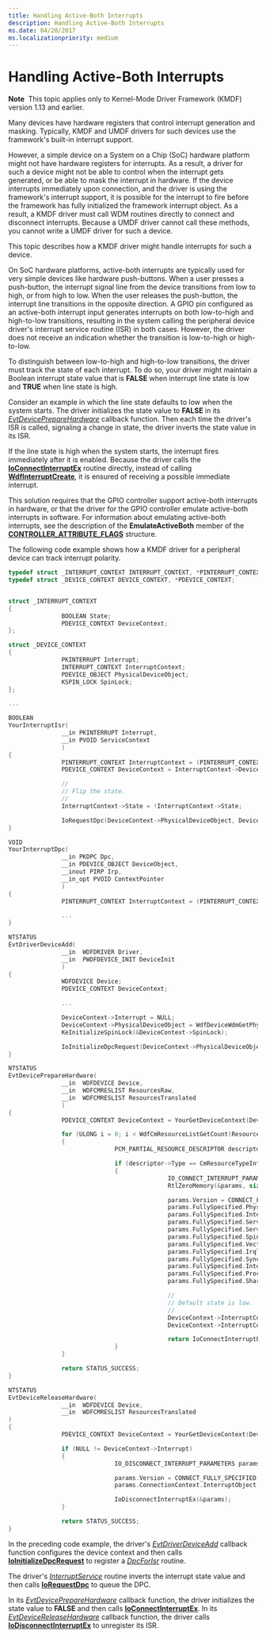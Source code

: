 ```yaml
---
title: Handling Active-Both Interrupts
description: Handling Active-Both Interrupts
ms.date: 04/20/2017
ms.localizationpriority: medium
---
```


# Handling Active-Both Interrupts


**Note**  This topic applies only to Kernel-Mode Driver Framework (KMDF) version 1.13 and earlier.

 

Many devices have hardware registers that control interrupt generation and masking. Typically, KMDF and UMDF drivers for such devices use the framework's built-in interrupt support.

However, a simple device on a System on a Chip (SoC) hardware platform might not have hardware registers for interrupts. As a result, a driver for such a device might not be able to control when the interrupt gets generated, or be able to mask the interrupt in hardware. If the device interrupts immediately upon connection, and the driver is using the framework's interrupt support, it is possible for the interrupt to fire before the framework has fully initialized the framework interrupt object. As a result, a KMDF driver must call WDM routines directly to connect and disconnect interrupts. Because a UMDF driver cannot call these methods, you cannot write a UMDF driver for such a device.

This topic describes how a KMDF driver might handle interrupts for such a device.

On SoC hardware platforms, active-both interrupts are typically used for very simple devices like hardware push-buttons. When a user presses a push-button, the interrupt signal line from the device transitions from low to high, or from high to low. When the user releases the push-button, the interrupt line transitions in the opposite direction. A GPIO pin configured as an active-both interrupt input generates interrupts on both low-to-high and high-to-low transitions, resulting in the system calling the peripheral device driver's interrupt service routine (ISR) in both cases. However, the driver does not receive an indication whether the transition is low-to-high or high-to-low.

To distinguish between low-to-high and high-to-low transitions, the driver must track the state of each interrupt. To do so, your driver might maintain a Boolean interrupt state value that is **FALSE** when interrupt line state is low and **TRUE** when line state is high.

Consider an example in which the line state defaults to low when the system starts. The driver initializes the state value to **FALSE** in its [*EvtDevicePrepareHardware*](/windows-hardware/drivers/ddi/wdfdevice/nc-wdfdevice-evt_wdf_device_prepare_hardware) callback function. Then each time the driver's ISR is called, signaling a change in state, the driver inverts the state value in its ISR.

If the line state is high when the system starts, the interrupt fires immediately after it is enabled. Because the driver calls the [**IoConnectInterruptEx**](/windows-hardware/drivers/ddi/wdm/nf-wdm-ioconnectinterruptex) routine directly, instead of calling [**WdfInterruptCreate**](/windows-hardware/drivers/ddi/wdfinterrupt/nf-wdfinterrupt-wdfinterruptcreate), it is ensured of receiving a possible immediate interrupt.

This solution requires that the GPIO controller support active-both interrupts in hardware, or that the driver for the GPIO controller emulate active-both interrupts in software. For information about emulating active-both interrupts, see the description of the **EmulateActiveBoth** member of the [**CONTROLLER\_ATTRIBUTE\_FLAGS**](/windows-hardware/drivers/ddi/gpioclx/ns-gpioclx-_controller_attribute_flags) structure.

The following code example shows how a KMDF driver for a peripheral device can track interrupt polarity.

```cpp
typedef struct _INTERRUPT_CONTEXT INTERRUPT_CONTEXT, *PINTERRUPT_CONTEXT;
typedef struct _DEVICE_CONTEXT DEVICE_CONTEXT, *PDEVICE_CONTEXT;


struct _INTERRUPT_CONTEXT
{
               BOOLEAN State;
               PDEVICE_CONTEXT DeviceContext;
};

struct _DEVICE_CONTEXT
{
               PKINTERRUPT Interrupt;
               INTERRUPT_CONTEXT InterruptContext;
               PDEVICE_OBJECT PhysicalDeviceObject;
               KSPIN_LOCK SpinLock;
};

...

BOOLEAN
YourInterruptIsr(
               __in PKINTERRUPT Interrupt,
               __in PVOID ServiceContext
               )
{
               PINTERRUPT_CONTEXT InterruptContext = (PINTERRUPT_CONTEXT)ServiceContext;
               PDEVICE_CONTEXT DeviceContext = InterruptContext->DeviceContext;

               //
               // Flip the state.
               //
               InterruptContext->State = !InterruptContext->State;

               IoRequestDpc(DeviceContext->PhysicalDeviceObject, DeviceContext->PhysicalDeviceObject->CurrentIrp, InterruptContext);
}

VOID
YourInterruptDpc(
               __in PKDPC Dpc,
               __in PDEVICE_OBJECT DeviceObject,
               __inout PIRP Irp,
               __in_opt PVOID ContextPointer
               )
{
               PINTERRUPT_CONTEXT InterruptContext = (PINTERRUPT_CONTEXT)ContextPointer;

               ...
}

NTSTATUS
EvtDriverDeviceAdd(
               __in  WDFDRIVER Driver,
               __in  PWDFDEVICE_INIT DeviceInit
               )
{
               WDFDEVICE Device;
               PDEVICE_CONTEXT DeviceContext;

               ...

               DeviceContext->Interrupt = NULL;
               DeviceContext->PhysicalDeviceObject = WdfDeviceWdmGetPhysicalDevice(Device);
               KeInitializeSpinLock(&DeviceContext->SpinLock);

               IoInitializeDpcRequest(DeviceContext->PhysicalDeviceObject, YourInterruptDpc);
}

NTSTATUS
EvtDevicePrepareHardware(
               __in  WDFDEVICE Device,
               __in  WDFCMRESLIST ResourcesRaw,
               __in  WDFCMRESLIST ResourcesTranslated
               )
{
               PDEVICE_CONTEXT DeviceContext = YourGetDeviceContext(Device);

               for (ULONG i = 0; i < WdfCmResourceListGetCount(ResourcesTranslated); i++)
               {
                              PCM_PARTIAL_RESOURCE_DESCRIPTOR descriptor = WdfCmResourceListGetDescriptor(ResourcesTranslated, i);

                              if (descriptor->Type == CmResourceTypeInterrupt)
                              {
                                             IO_CONNECT_INTERRUPT_PARAMETERS params;
                                             RtlZeroMemory(&params, sizeof(params));

                                             params.Version = CONNECT_FULLY_SPECIFIED;
                                             params.FullySpecified.PhysicalDeviceObject = DeviceContext->PhysicalDeviceObject;
                                             params.FullySpecified.InterruptObject = &DeviceContext->Interrupt;
                                             params.FullySpecified.ServiceRoutine = YourInterruptIsr;
                                             params.FullySpecified.ServiceContext = (PVOID)&DeviceContext->InterruptContext;
                                             params.FullySpecified.SpinLock = &DeviceContext->SpinLock;
                                             params.FullySpecified.Vector = descriptor->u.Interrupt.Vector;
                                             params.FullySpecified.Irql = (KIRQL)descriptor->u.Interrupt.Level;
                                             params.FullySpecified.SynchronizeIrql = (KIRQL)descriptor->u.Interrupt.Level;
                                             params.FullySpecified.InterruptMode = (descriptor->Flags & CM_RESOURCE_INTERRUPT_LATCHED) ? Latched : LevelSensitive;
                                             params.FullySpecified.ProcessorEnableMask = descriptor->u.Interrupt.Affinity;
                                             params.FullySpecified.ShareVector = descriptor->ShareDisposition;

                                             //
                                             // Default state is low.
                                             //
                                             DeviceContext->InterruptContext.State = 0;
                                             DeviceContext->InterruptContext.DeviceContext = DeviceContext;

                                             return IoConnectInterruptEx(&params);
                              }
               }

               return STATUS_SUCCESS;
}

NTSTATUS
EvtDeviceReleaseHardware(
               __in  WDFDEVICE Device,
               __in  WDFCMRESLIST ResourcesTranslated
)
{
               PDEVICE_CONTEXT DeviceContext = YourGetDeviceContext(Device);

               if (NULL != DeviceContext->Interrupt)
               {
                              IO_DISCONNECT_INTERRUPT_PARAMETERS params;

                              params.Version = CONNECT_FULLY_SPECIFIED;
                              params.ConnectionContext.InterruptObject = DeviceContext->Interrupt;

                              IoDisconnectInterruptEx(&params);
               }

               return STATUS_SUCCESS;
}
```

In the preceding code example, the driver's [*EvtDriverDeviceAdd*](/windows-hardware/drivers/ddi/wdfdriver/nc-wdfdriver-evt_wdf_driver_device_add) callback function configures the device context and then calls [**IoInitializeDpcRequest**](/windows-hardware/drivers/ddi/wdm/nf-wdm-ioinitializedpcrequest) to register a [*DpcForIsr*](/windows-hardware/drivers/ddi/wdm/nc-wdm-io_dpc_routine) routine.

The driver's [*InterruptService*](/windows-hardware/drivers/ddi/wdm/nc-wdm-kservice_routine) routine inverts the interrupt state value and then calls [**IoRequestDpc**](/windows-hardware/drivers/ddi/wdm/nf-wdm-iorequestdpc) to queue the DPC.

In its [*EvtDevicePrepareHardware*](/windows-hardware/drivers/ddi/wdfdevice/nc-wdfdevice-evt_wdf_device_prepare_hardware) callback function, the driver initializes the state value to **FALSE** and then calls [**IoConnectInterruptEx**](/windows-hardware/drivers/ddi/wdm/nf-wdm-ioconnectinterruptex). In its [*EvtDeviceReleaseHardware*](/windows-hardware/drivers/ddi/wdfdevice/nc-wdfdevice-evt_wdf_device_release_hardware) callback function, the driver calls [**IoDisconnectInterruptEx**](/windows-hardware/drivers/ddi/wdm/nf-wdm-iodisconnectinterruptex) to unregister its ISR.

 

